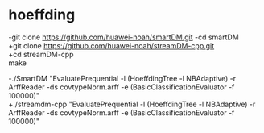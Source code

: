 # hoeffding
-git clone https://github.com/huawei-noah/smartDM.git 
-cd smartDM  
 +git clone https://github.com/huawei-noah/streamDM-cpp.git  
  +cd streamDM-cpp  
  make 
  
-./SmartDM "EvaluatePrequential -l (HoeffdingTree -l NBAdaptive) -r ArffReader -ds covtypeNorm.arff -e (BasicClassificationEvaluator -f 100000)"  
  +./streamdm-cpp "EvaluatePrequential -l (HoeffdingTree -l NBAdaptive) -r ArffReader -ds covtypeNorm.arff -e (BasicClassificationEvaluator -f 100000)"  
